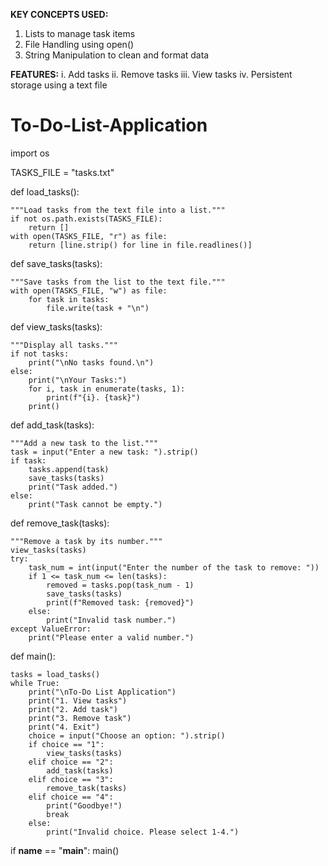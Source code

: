 **KEY CONCEPTS USED:**
1. Lists to manage task items
2. File Handling using open()
3. String Manipulation to clean and format data
   
**FEATURES:**
i.   Add tasks
ii.  Remove tasks
iii. View tasks
iv.  Persistent storage using a text file

# To-Do-List-Application

import os

TASKS_FILE = "tasks.txt"

def load_tasks():

    """Load tasks from the text file into a list."""
    if not os.path.exists(TASKS_FILE):
        return []
    with open(TASKS_FILE, "r") as file:
        return [line.strip() for line in file.readlines()]
        
def save_tasks(tasks):

    """Save tasks from the list to the text file."""
    with open(TASKS_FILE, "w") as file:
        for task in tasks:
            file.write(task + "\n")
            
def view_tasks(tasks):

    """Display all tasks."""
    if not tasks:
        print("\nNo tasks found.\n")
    else:
        print("\nYour Tasks:")
        for i, task in enumerate(tasks, 1):
            print(f"{i}. {task}")
        print()
        
def add_task(tasks):

    """Add a new task to the list."""
    task = input("Enter a new task: ").strip()
    if task:
        tasks.append(task)
        save_tasks(tasks)
        print("Task added.")
    else:
        print("Task cannot be empty.")
        
def remove_task(tasks):

    """Remove a task by its number."""
    view_tasks(tasks)
    try:
        task_num = int(input("Enter the number of the task to remove: "))
        if 1 <= task_num <= len(tasks):
            removed = tasks.pop(task_num - 1)
            save_tasks(tasks)
            print(f"Removed task: {removed}")
        else:
            print("Invalid task number.")
    except ValueError:
        print("Please enter a valid number.")
        
def main():

    tasks = load_tasks()
    while True:
        print("\nTo-Do List Application")
        print("1. View tasks")
        print("2. Add task")
        print("3. Remove task")
        print("4. Exit")
        choice = input("Choose an option: ").strip()
        if choice == "1":
            view_tasks(tasks)
        elif choice == "2":
            add_task(tasks)
        elif choice == "3":
            remove_task(tasks)
        elif choice == "4":
            print("Goodbye!")
            break
        else:
            print("Invalid choice. Please select 1-4.")
            
if __name__ == "__main__":
    main()


